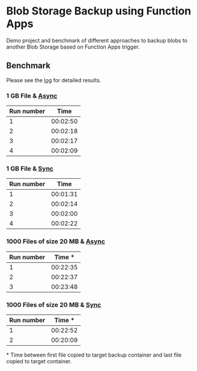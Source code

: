 # Blob Storage Backup using Function Apps

Demo project and benchmark of different approaches to backup blobs to another Blob Storage based on Function Apps trigger.

## Benchmark

Please see the [log](log.md) for detailed results.

### 1 GB File & [Async](func_async.csx)

| Run number     | Time          |
| -------------  |:-------------:|
| 1              | 00:02:50      |
| 2              | 00:02:18      |
| 3              | 00:02:17      |
| 4              | 00:02:09      |

### 1 GB File & [Sync](func.csx)

| Run number     | Time          |
| -------------  |:-------------:|
| 1              | 00:01:31      |
| 2              | 00:02:14      |
| 3              | 00:02:00      |
| 4              | 00:02:22      |


### 1000 Files of size 20 MB & [Async](func_async.csx)


| Run number     | Time \*       |
| -------------  |:-------------:|
| 1              | 00:22:35      |
| 2              | 00:22:37      |
| 3              | 00:23:48      |


### 1000 Files of size 20 MB & [Sync](func.csx)


| Run number     | Time \*       |
| -------------  |:-------------:|
| 1              | 00:22:52      |
| 2              | 00:20:09      |


\* Time between first file copied to target backup container and last file copied to target container.

